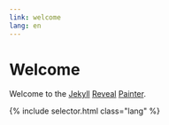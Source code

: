```yaml
---
link: welcome
lang: en
---
```


# Welcome

Welcome to the [Jekyll][jekyll] [Reveal][reveal.js] [Painter][lazy-line-painter].

{% include selector.html class="lang" %}

[jekyll]:               https://github.com/jekyll/jekyll
[reveal.js]:            https://github.com/hakimel/reveal.js/
[lazy-line-painter]:    https://github.com/camoconnell/lazy-line-painter
